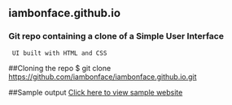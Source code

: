 ## iambonface.github.io

### Git repo containing a clone of a Simple User Interface 


	 UI built with HTML and CSS
   
##Cloning the repo
$ git clone https://github.com/iambonface/iambonface.github.io.git


##Sample output
<a href="http://iambonface.github.io">Click here to view sample website </a>
